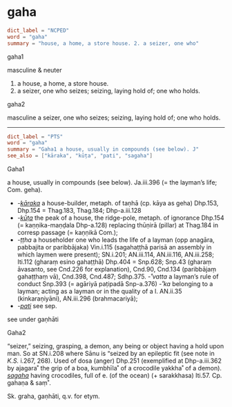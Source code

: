 # gaha

``` toml
dict_label = "NCPED"
word = "gaha"
summary = "house, a home, a store house. 2. a seizer, one who"
```

gaha1

masculine & neuter

1. a house, a home, a store house.
2. a seizer, one who seizes; seizing, laying hold of; one who holds.

gaha2

masculine a seizer, one who seizes; seizing, laying hold of; one who holds.

--------------------

``` toml
dict_label = "PTS"
word = "gaha"
summary = "Gaha1 a house, usually in compounds (see below). J"
see_also = ["kāraka", "kūṭa", "pati", "sagaha"]
```

Gaha1

a house, usually in compounds (see below). Ja.iii.396 (= the layman’s life; Com. geha).

* *\-[kāraka](kāraka.md)* a house\-builder, metaph. of taṇhā (cp. kāya as geha) Dhp.153, Dhp.154 = Thag.183, Thag.184; Dhp\-a.iii.128
* *\-[kūṭa](kūṭa.md)* the peak of a house, the ridge\-pole, metaph. of ignorance Dhp.154 (= kaṇṇika\-maṇḍala Dhp\-a.128) replacing thūṇirā (pillar) at Thag.184 in corresp passage (= kaṇṇikā Com.);
* *\-ṭṭha* a householder one who leads the life of a layman (opp anagāra, pabbajita or paribbājaka) Vin.i.115 (sagahaṭṭhā parisā an assembly in which laymen were present); SN.i.201; AN.iii.114, AN.iii.116, AN.iii.258; Iti.112 (gharaṃ esino gahaṭṭhā) Dhp.404 = Snp.628; Snp.43 (gharaṃ āvasanto, see Cnd.226 for explanation), Cnd.90, Cnd.134 (paribbājaṃ gahaṭṭhaṃ vā), Cnd.398, Cnd.487; Sdhp.375. *\-˚vatta* a layman’s rule of conduct Snp.393 (= agāriyā paṭipadā Snp\-a.376) *\-˚ka* belonging to a layman; acting as a layman or in the quality of a l. AN.ii.35 (kinkaraṇiyāni), AN.iii.296 (brahmacariyā);
* *\-[pati](pati.md)* see sep.

see under gaṇhāti

Gaha2

“seizer,” seizing, grasping, a demon, any being or object having a hold upon man. So at SN.i.208 where Sānu is “seized by an epileptic fit (see note in *K.S.* i.267, 268). Used of dosa (anger) Dhp.251 (exemplified at Dhp\-a.iii.362 by ajagara˚ the grip of a boa, kumbhīla˚ of a crocodile yakkha˚ of a demon). *[sagaha](sagaha.md)* having crocodiles, full of e. (of the ocean) (\+ sarakkhasa) Iti.57. Cp. gahaṇa & saṃ˚.

Sk. graha, gaṇhāti, q.v. for etym.

